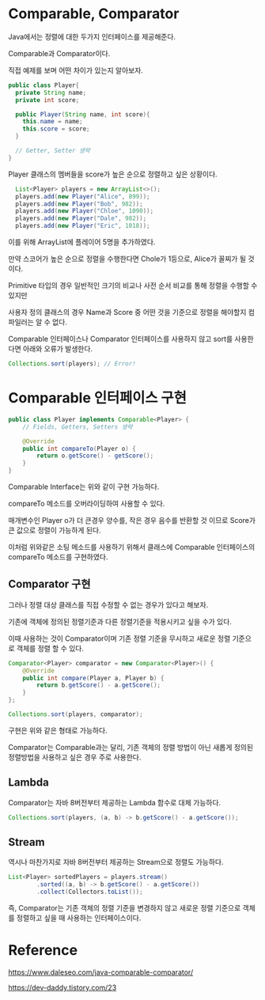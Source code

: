 # Comparable, Comparator

Java에서는 정렬에 대한 두가지 인터페이스를 제공해준다.

Comparable과 Comparator이다.

직접 예제를 보며 어떤 차이가 있는지 알아보자.

```java
public class Player{
  private String name;
  private int score;

  public Player(String name, int score){
    this.name = name;
    this.score = score;
  }

  // Getter, Setter 생략
}
```

Player 클래스의 멤버들을 score가 높은 순으로 정렬하고 싶은 상황이다.

```java
  List<Player> players = new ArrayList<>();
  players.add(new Player("Alice", 899));
  players.add(new Player("Bob", 982));
  players.add(new Player("Chloe", 1090));
  players.add(new Player("Dale", 982));
  players.add(new Player("Eric", 1018));
```

이를 위해 ArrayList에 플레이어 5명을 추가하였다.

만약 스코어가 높은 순으로 정렬을 수행한다면 Chole가 1등으로, Alice가 꼴찌가 될 것이다.

Primitive 타입의 경우 일반적인 크기의 비교나 사전 순서 비교를 통해 정렬을 수행할 수 있지만 

사용자 정의 클래스의 경우 Name과 Score 중 어떤 것을 기준으로 정렬을 해야할지 컴파일러는 알 수 없다.

Comparable 인터페이스나 Comparator 인터페이스를 사용하지 않고 sort를 사용한다면 아래와 오류가 발생한다.

```java
Collections.sort(players); // Error!
```

# Comparable 인터페이스 구현

```java
public class Player implements Comparable<Player> {
    // Fields, Getters, Setters 생략

    @Override
    public int compareTo(Player o) {
        return o.getScore() - getScore();
    }
}
```

Comparable Interface는 위와 같이 구현 가능하다.

compareTo 메소드를 오버라이딩하여 사용할 수 있다.

매개변수인 Player o가 더 큰경우 양수를, 작은 경우 음수를 반환할 것 이므로 Score가 큰 값으로 정렬이 가능하게 된다.

이처럼 위와같은 소팅 메소드를 사용하기 위해서 클래스에 Comparable 인터페이스의 compareTo 메소드를 구현하였다.

## Comparator 구현

그러나 정렬 대상 클래스를 직접 수정할 수 없는 경우가 있다고 해보자.

기존에 객체에 정의된 정렬기준과 다른 정렬기준을 적용시키고 싶을 수가 있다.

이때 사용하는 것이 Comparator이며 기존 정렬 기준을 무시하고 새로운 정렬 기준으로 객체를 정렬 할 수 있다.

```java
Comparator<Player> comparator = new Comparator<Player>() {
    @Override
    public int compare(Player a, Player b) {
        return b.getScore() - a.getScore();
    }
};

Collections.sort(players, comparator);
```

구현은 위와 같은 형태로 가능하다.

Comparator는 Comparable과는 달리, 기존 객체의 정렬 방법이 아닌 새롭게 정의된 정렬방법을 사용하고 싶은 경우 주로 사용한다.

## Lambda

Comparator는 자바 8버전부터 제공하는 Lambda 함수로 대체 가능하다.

```java
Collections.sort(players, (a, b) -> b.getScore() - a.getScore());
```

## Stream

역시나 마찬가지로 자바 8버전부터 제공하는 Stream으로 정렬도 가능하다.

```java
List<Player> sortedPlayers = players.stream()
        .sorted((a, b) -> b.getScore() - a.getScore())
        .collect(Collectors.toList());
```

즉, Comparator는 기존 객체의 정렬 기준을 변경하지 않고 새로운 정렬 기준으로 객체를 정렬하고 싶을 때 사용하는 인터페이스이다.

# Reference 

https://www.daleseo.com/java-comparable-comparator/

https://dev-daddy.tistory.com/23
